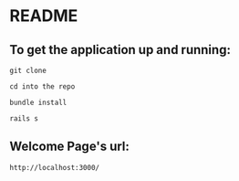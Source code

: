 # README

## To get the application up and running:

`git clone`

`cd into the repo`

`bundle install`

`rails s`

## Welcome Page's url:

 `http://localhost:3000/`

